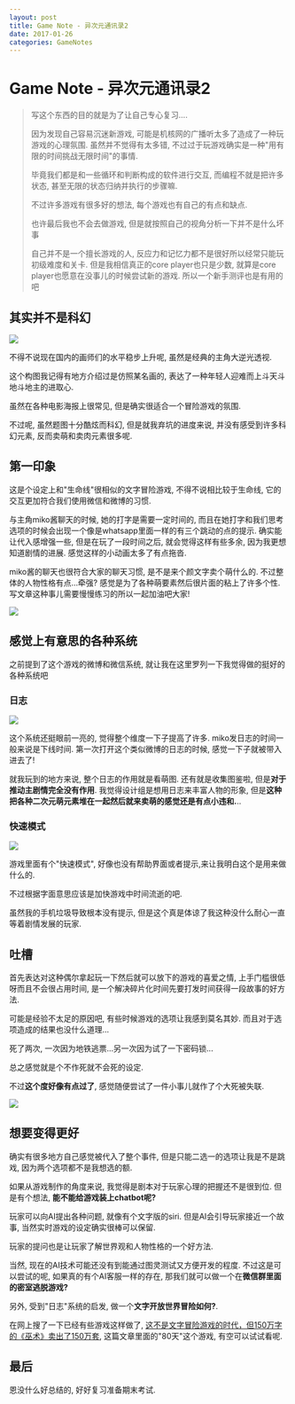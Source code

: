 ```yaml
---
layout: post
title: Game Note - 异次元通讯录2
date: 2017-01-26
categories: GameNotes
---
```



# Game Note - 异次元通讯录2

> 写这个东西的目的就是为了让自己专心复习....
> 
> 因为发现自己容易沉迷新游戏, 可能是机核网的广播听太多了造成了一种玩游戏的心理氛围. 虽然并不觉得有太多错, 不过过于玩游戏确实是一种"用有限的时间挑战无限时间"的事情.
> 
> 毕竟我们都是和一些循环和判断构成的软件进行交互, 而编程不就是把许多状态, 甚至无限的状态归纳并执行的步骤嘛.
> 
> 不过许多游戏有很多好的想法, 每个游戏也有自己的有点和缺点.
> 
> 也许最后我也不会去做游戏, 但是就按照自己的视角分析一下并不是什么坏事
> 
> 自己并不是一个擅长游戏的人, 反应力和记忆力都不是很好所以经常只能玩初级难度和关卡. 但是我相信真正的core player也只是少数, 就算是core player也愿意在没事儿的时候尝试新的游戏. 所以一个新手测评也是有用的吧

## 其实并不是科幻

![](/img/2017-01-26/main_title.jpg)


不得不说现在国内的画师们的水平稳步上升呢, 虽然是经典的主角大逆光透视. 

这个构图我记得有地方介绍过是仿照某名画的, 表达了一种年轻人迎难而上斗天斗地斗地主的进取心. 

虽然在各种电影海报上很常见, 但是确实很适合一个冒险游戏的氛围. 

不过呢, 虽然题图十分酷炫而科幻, 但是就我弃坑的进度来说, 并没有感受到许多科幻元素, 反而卖萌和卖肉元素很多呢.


## 第一印象

这是个设定上和"生命线"很相似的文字冒险游戏, 不得不说相比较于生命线, 它的交互更加符合我们使用微信和微博的习惯.

与主角miko酱聊天的时候, 她的打字是需要一定时间的, 而且在她打字和我们思考选项的时候会出现一个像是whatsapp里面一样的有三个跳动的点的提示. 确实能让代入感增强一些, 但是在玩了一段时间之后, 就会觉得这样有些多余, 因为我更想知道剧情的进展. 感觉这样的小动画太多了有点拖沓.

miko酱的聊天也很符合大家的聊天习惯, 是不是来个颜文字卖个萌什么的. 不过整体的人物性格有点...牵强? 感觉是为了各种萌要素然后很片面的粘上了许多个性. 写文章这种事儿需要慢慢练习的所以一起加油吧大家!

![](/img/2017-01-26/bouncing_dot.jpg)


## 感觉上有意思的各种系统

之前提到了这个游戏的微博和微信系统, 就让我在这里罗列一下我觉得做的挺好的各种系统吧

### 日志

![](/img/2017-01-26/weibo.jpg)

这个系统还挺眼前一亮的, 觉得整个维度一下子提高了许多. miko发日志的时间一般来说是下线时间. 第一次打开这个类似微博的日志的时候, 感觉一下子就被带入进去了!

就我玩到的地方来说, 整个日志的作用就是看萌图. 还有就是收集图鉴啦, 但是**对于推动主剧情完全没有作用**. 我觉得设计组是想用日志来丰富人物的形象, 但是**这种把各种二次元萌元素堆在一起然后就来卖萌的感觉还是有点小违和.**..

### 快速模式

![](/img/2017-01-26/quick_mode.jpg)

游戏里面有个"快速模式", 好像也没有帮助界面或者提示,来让我明白这个是用来做什么的.

不过根据字面意思应该是加快游戏中时间流逝的吧.

虽然我的手机垃圾导致根本没有提示, 但是这个真是体谅了我这种没什么耐心一直等着剧情发展的玩家.

## 吐槽

首先表达对这种偶尔拿起玩一下然后就可以放下的游戏的喜爱之情, 上手门槛很低呀而且不会很占用时间, 是一个解决碎片化时间先要打发时间获得一段故事的好方法.

可能是经验不太足的原因吧, 有些时候游戏的选项让我感到莫名其妙. 而且对于选项造成的结果也没什么道理...

死了两次, 一次因为地铁逃票...另一次因为试了一下密码锁...

总之感觉就是个不作死就不会死的设定. 

不过**这个度好像有点过了**, 感觉随便尝试了一件小事儿就作了个大死被失联.

![](/img/2017-01-26/failed.jpg)



## 想要变得更好


确实有很多地方自己感觉被代入了整个事件, 但是只能二选一的选项让我是不是跳戏, 因为两个选项都不是我想选的额.

如果从游戏制作的角度来说, 我觉得是剧本对于玩家心理的把握还不是很到位. 但是有个想法, **能不能给游戏装上chatbot呢?**

玩家可以向AI提出各种问题, 就像有个文字版的siri. 但是AI会引导玩家接近一个故事, 当然实时游戏的设定确实很棒可以保留.

玩家的提问也是让玩家了解世界观和人物性格的一个好方法. 

当然, 现在的AI技术可能还没有到能通过图灵测试又方便开发的程度. 不过这是可以尝试的呢, 如果真的有个AI客服一样的存在, 那我们就可以做一个在**微信群里面的密室逃脱游戏?**

另外, 受到"日志"系统的启发, 做一个**文字开放世界冒险如何?**.

在网上搜了一下已经有些游戏这样做了, [这不是文字冒险游戏的时代，但150万字的《巫术》卖出了150万套](http://www.chuapp.com/article/272901.html), 这篇文章里面的"80天"这个游戏, 有空可以试试看呢.

## 最后

恩没什么好总结的, 好好复习准备期末考试.

